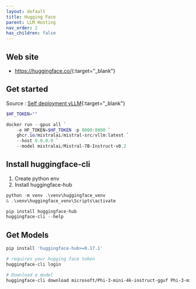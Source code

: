 ```yaml
---
layout: default
title: Hugging Face
parent: LLM Hosting
nav_order: 2
has_children: false
---
```


## Web site

- <https://huggingface.co/>{:target="_blank"}

## Get started

Source : [Self deployment vLLM](https://docs.mistral.ai/self-deployment/vllm/){:target="_blank"}

``` powershell
$HF_TOKEN=""

docker run --gpus all `
    -e HF_TOKEN=$HF_TOKEN -p 8000:8000 `
    ghcr.io/mistralai/mistral-src/vllm:latest `
    --host 0.0.0.0 `
    --model mistralai/Mistral-7B-Instruct-v0.2
```

## Install huggingface-cli

1. Create python env
2. Install huggingface-hub

``` powershell
python -m venv .\venv\huggingface_venv
& .\venv\huggingface_venv\Scripts\activate

pip install huggingface-hub
huggingface-cli --help
```

## Get Models

``` bash
pip install 'huggingface-hub>=0.17.1'

# requires your hugging face token
huggingface-cli login

# Download a model
huggingface-cli download microsoft/Phi-3-mini-4k-instruct-gguf Phi-3-mini-4k-instruct-q4.gguf --local-dir . --local-dir-use-symlinks False

```